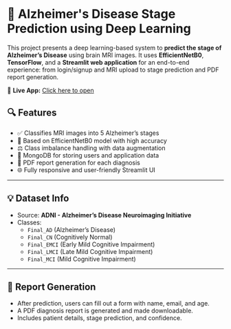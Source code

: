 # 🧠 Alzheimer's Disease Stage Prediction using Deep Learning

This project presents a deep learning-based system to **predict the stage of Alzheimer’s Disease** using brain MRI images. It uses **EfficientNetB0**, **TensorFlow**, and a **Streamlit web application** for an end-to-end experience: from login/signup and MRI upload to stage prediction and PDF report generation.

🔗 **Live App:** [Click here to open](https://alzheimers-disease-detection.streamlit.app/)  

## 🔍 Features

- ✅ Classifies MRI images into 5 Alzheimer’s stages
- 🧪 Based on EfficientNetB0 model with high accuracy
- ⚖️ Class imbalance handling with data augmentation
- 💾 MongoDB for storing users and application data
- 🧾 PDF report generation for each diagnosis
- 🌐 Fully responsive and user-friendly Streamlit UI

---


## 💡 Dataset Info

- Source: **ADNI - Alzheimer’s Disease Neuroimaging Initiative**
- Classes:
  -  `Final_AD` (Alzheimer’s Disease)
  - `Final_CN` (Cognitively Normal)
  - `Final_EMCI` (Early Mild Cognitive Impairment)
  - `Final_LMCI` (Late Mild Cognitive Impairment)
  - `Final_MCI` (Mild Cognitive Impairment)

---

## 📄 Report Generation

- After prediction, users can fill out a form with name, email, and age.
- A PDF diagnosis report is generated and made downloadable.
- Includes patient details, stage prediction, and confidence.



